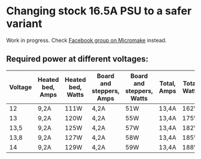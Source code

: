 # Changing stock 16.5A PSU to a safer variant

Work in progress. Check [Facebook group on Micromake](https://www.facebook.com/groups/173676226330714/permalink/352168941814774/) instead.

## Required power at different voltages:

Voltage | Heated bed, Аmps | Heated bed, Watts | Board and steppers, Аmps | Board and steppers, Watts | Total, Amps | Total, Watts
--- | --- | --- | --- | --- | --- | ---
12 | 9,2A | 111W | 4,2A | 51W | 13,4A | 162W
13 | 9,2A | 120W | 4,2A | 55W | 13,4A | 175W
13,5 | 9,2A | 125W | 4,2A | 57W | 13,4A | 182W
13,8 | 9,2A | 127W | 4,2A | 58W | 13,4A | 185W
14 | 9,2A | 129W | 4,2A | 59W | 13,4A | 188W

